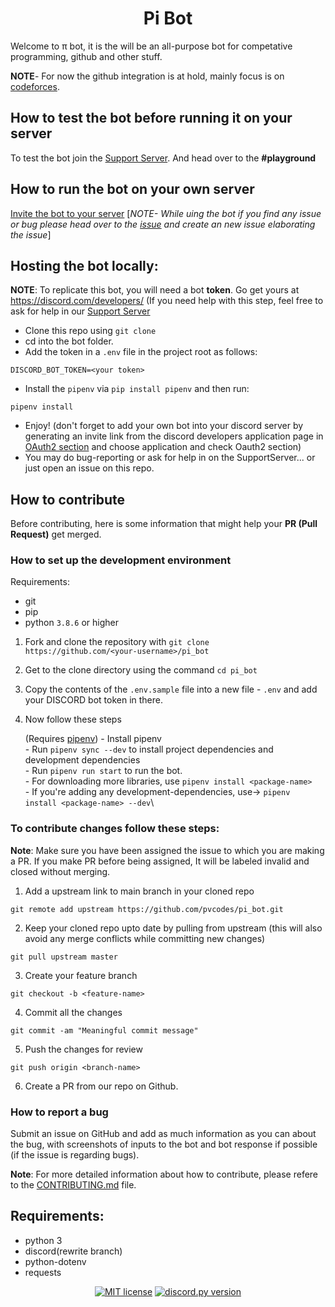 <h1 align=center> Pi Bot</h1>
<p>
Welcome to π bot, it is the will be an all-purpose bot for competative programming, github and other stuff.

**NOTE**- For now the github integration is at hold, mainly focus is on [codeforces](https://codeforces.com).

</p>

<h2> How to test the bot before running it on your server</h2>

To test the bot join the [Support Server](https://discord.gg/FjVVkTtbgp). And head over to the **\#playground**

## How to run the bot on your own server

[Invite the bot to your server](https://discordapp.com/oauth2/authorize?&client_id=833191736335400970&scope=bot)
[_NOTE- While uing the bot if you find any issue or bug please head over to the [issue](https://github.com/pvcodes/pi_bot/issues) and create an new issue elaborating the issue_]

## Hosting the bot locally:

**NOTE**: To replicate this bot, you will need a bot **token**. Go get yours at https://discord.com/developers/ (If you need help with this step, feel free to ask for help in our [Support Server](https://discord.gg/FjVVkTtbgp)

- Clone this repo using `git clone`
- cd into the bot folder.
- Add the token in a `.env` file in the project root as follows:

```text
DISCORD_BOT_TOKEN=<your token>
```

- Install the `pipenv` via `pip install pipenv` and then run:

```
pipenv install
```

- Enjoy! (don't forget to add your own bot into your discord server by generating an invite link from the discord developers application page in [OAuth2 section](https://discord.com/developers/applications/) and choose application and check Oauth2 section)
- You may do bug-reporting or ask for help in on the SupportServer... or just open an issue on this repo.

## How to contribute

Before contributing, here is some information that might help your **PR (Pull Request)** get merged.

### How to set up the development environment

Requirements:

- git
- pip
- python `3.8.6` or higher

1. Fork and clone the repository with `git clone https://github.com/<your-username>/pi_bot`
2. Get to the clone directory using the command `cd pi_bot`
3. Copy the contents of the `.env.sample` file into a new file - `.env` and add your DISCORD bot token in there.
4. Now follow these steps

   (Requires [pipenv](https://pipenv.pypa.io/en/latest/))
   \- Install pipenv\
   \- Run `pipenv sync --dev` to install project dependencies and development dependencies\
   \- Run `pipenv run start` to run the bot.\
   \- For downloading more libraries, use `pipenv install <package-name>`\
   \- If you're adding any development-dependencies, use-> `pipenv install <package-name> --dev`\

### To contribute changes follow these steps:

**Note**: Make sure you have been assigned the issue to which you are making a PR. If you make PR before being assigned, It will be labeled invalid and closed without merging.

1. Add a upstream link to main branch in your cloned repo

```
git remote add upstream https://github.com/pvcodes/pi_bot.git
```

2. Keep your cloned repo upto date by pulling from upstream (this will also avoid any merge conflicts while committing new changes)

```
git pull upstream master
```

3. Create your feature branch

```
git checkout -b <feature-name>
```

4. Commit all the changes

```
git commit -am "Meaningful commit message"
```

5. Push the changes for review

```
git push origin <branch-name>
```

6. Create a PR from our repo on Github.

### How to report a bug

Submit an issue on GitHub and add as much information as you can about the bug, with screenshots of inputs to the bot and bot response if possible (if the issue is regarding bugs).

**Note**: For more detailed information about how to contribute, please refere to the [CONTRIBUTING.md](https://github.com/pvcodes/pi_bot/blob/main/CONTRIBUTING.md) file.

## Requirements:

- python 3
- discord(rewrite branch)
- python-dotenv
- requests

</p>

<div align="center">
<a href="https://raw.githubusercontent.com/Vyvy-vi/TearDrops/main/LICENSE"><img src="https://img.shields.io/github/license/Vyvy-vi/TearDrops?style=flat-square" alt="MIT license"></a>
<a href="https://github.com/Rapptz/discord.py/releases/tag/v1.5.0"><img src="https://img.shields.io/badge/discord.py-v1.6.0-7289da.svg?style=flat-square" alt="discord.py version"></a>
</div>

